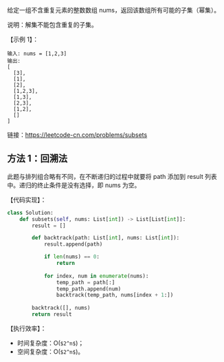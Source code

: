 给定一组不含重复元素的整数数组 nums，返回该数组所有可能的子集（幂集）。

说明：解集不能包含重复的子集。

【示例 1】：
```
输入: nums = [1,2,3]
输出:
[
  [3],
  [1],
  [2],
  [1,2,3],
  [1,3],
  [2,3],
  [1,2],
  []
]
```

链接：https://leetcode-cn.com/problems/subsets

## 方法 1：回溯法
此题与排列组合略有不同，在不断递归的过程中就要将 path 添加到 result 列表中。递归的终止条件是没有选择，即 nums 为空。

【代码实现】：
```python
class Solution:
    def subsets(self, nums: List[int]) -> List[List[int]]:
        result = []

        def backtrack(path: List[int], nums: List[int]):
            result.append(path)

            if len(nums) == 0:                
                return
            
            for index, num in enumerate(nums):
                temp_path = path[:]
                temp_path.append(num)
                backtrack(temp_path, nums[index + 1:])
        
        backtrack([], nums)
        return result
```

【执行效率】：
- 时间复杂度：O(`$2^n$`)；
- 空间复杂度：O(`$2^n$`)。

